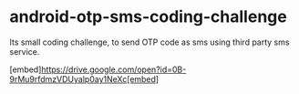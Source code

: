 # android-otp-sms-coding-challenge
Its small coding challenge, to send OTP code as sms using third party sms service.

[embed]https://drive.google.com/open?id=0B-9rMu9rfdmzVDUyalp0ay1NeXc[embed]
